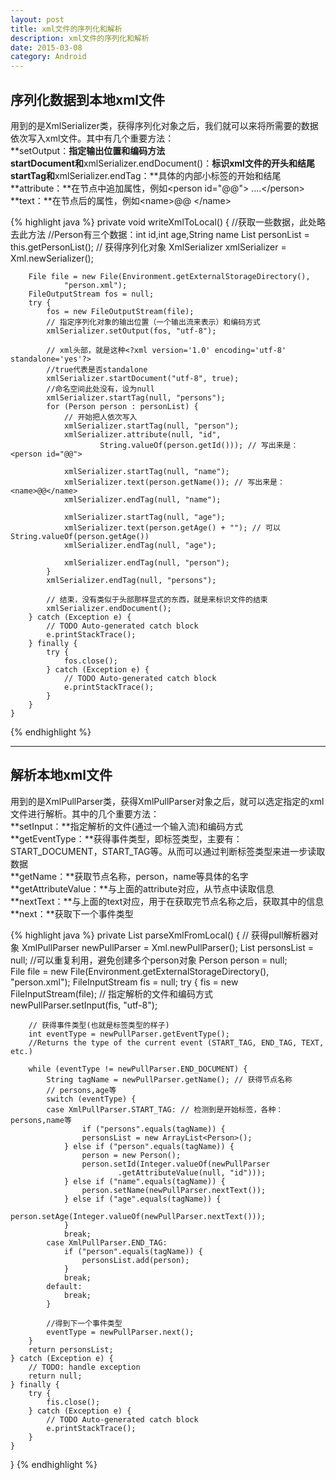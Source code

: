 ```yaml
---
layout: post
title: xml文件的序列化和解析
description: xml文件的序列化和解析
date: 2015-03-08
category: Android
---
```


## 序列化数据到本地xml文件

用到的是XmlSerializer类，获得序列化对象之后，我们就可以来将所需要的数据依次写入xml文件。其中有几个重要方法：    
**setOutput：**指定输出位置和编码方法      
**startDocument**和**xmlSerializer.endDocument()：**标识xml文件的开头和结尾      
**startTag**和**xmlSerializer.endTag：**具体的内部小标签的开始和结尾       
**attribute：**在节点中追加属性，例如\<person id="@@"\> ....\</person>          
**text：**在节点后的属性，例如\<name\>@@ \</name\>

{% highlight java %} 
private void writeXmlToLocal() {
		//获取一些数据，此处略去此方法
		//Person有三个数据：int id,int age,String name
		List<Person> personList = this.getPersonList();
		// 获得序列化对象
		XmlSerializer xmlSerializer = Xml.newSerializer();

		File file = new File(Environment.getExternalStorageDirectory(),
				"person.xml");
		FileOutputStream fos = null;
		try {
			fos = new FileOutputStream(file);
			// 指定序列化对象的输出位置（一个输出流来表示）和编码方式
			xmlSerializer.setOutput(fos, "utf-8");

			// xml头部，就是这种<?xml version='1.0' encoding='utf-8' standalone='yes'?>
			//true代表是否standalone
			xmlSerializer.startDocument("utf-8", true);
			//命名空间此处没有，设为null
			xmlSerializer.startTag(null, "persons");
			for (Person person : personList) {
				// 开始把人依次写入
				xmlSerializer.startTag(null, "person");
				xmlSerializer.attribute(null, "id",
						String.valueOf(person.getId())); // 写出来是：<person id="@@">

				xmlSerializer.startTag(null, "name");
				xmlSerializer.text(person.getName()); // 写出来是：<name>@@</name>
				xmlSerializer.endTag(null, "name");

				xmlSerializer.startTag(null, "age");
				xmlSerializer.text(person.getAge() + ""); // 可以String.valueOf(person.getAge())
				xmlSerializer.endTag(null, "age");

				xmlSerializer.endTag(null, "person");
			}
			xmlSerializer.endTag(null, "persons");

			// 结束，没有类似于头部那样显式的东西，就是来标识文件的结束
			xmlSerializer.endDocument();
		} catch (Exception e) {
			// TODO Auto-generated catch block
			e.printStackTrace();
		} finally {
			try {
				fos.close();
			} catch (Exception e) {
				// TODO Auto-generated catch block
				e.printStackTrace();
			}
		}
	}
{% endhighlight %}

- - -

## 解析本地xml文件

用到的是XmlPullParser类，获得XmlPullParser对象之后，就可以选定指定的xml文件进行解析。其中的几个重要方法：     
**setInput：**指定解析的文件(通过一个输入流)和编码方式      
**getEventType：**获得事件类型，即标签类型，主要有：START_DOCUMENT，START_TAG等。从而可以通过判断标签类型来进一步读取数据         
**getName：**获取节点名称，person，name等具体的名字            
**getAttributeValue：**与上面的attribute对应，从节点中读取信息      
**nextText：**与上面的text对应，用于在获取完节点名称之后，获取其中的信息               
**next：**获取下一个事件类型

{% highlight java %} 
private List<Person> parseXmlFromLocal() {
	// 获得pull解析器对象
	XmlPullParser newPullParser = Xml.newPullParser();
	List<Person> personsList = null;
	//可以重复利用，避免创建多个person对象
	Person person = null;  
	File file = new File(Environment.getExternalStorageDirectory(),
			"person.xml");
	FileInputStream fis = null;
	try {
		fis = new FileInputStream(file);
		// 指定解析的文件和编码方式
		newPullParser.setInput(fis, "utf-8");
	
		// 获得事件类型(也就是标签类型的样子)
		int eventType = newPullParser.getEventType();
		//Returns the type of the current event (START_TAG, END_TAG, TEXT, etc.)
		
		while (eventType != newPullParser.END_DOCUMENT) {
			String tagName = newPullParser.getName(); // 获得节点名称
			// persons,age等
			switch (eventType) {
			case XmlPullParser.START_TAG: // 检测到是开始标签，各种：persons,name等
					if ("persons".equals(tagName)) {
					personsList = new ArrayList<Person>();
				} else if ("person".equals(tagName)) {
					person = new Person();
					person.setId(Integer.valueOf(newPullParser
							.getAttributeValue(null, "id")));
				} else if ("name".equals(tagName)) {
					person.setName(newPullParser.nextText());
				} else if ("age".equals(tagName)) {
					person.setAge(Integer.valueOf(newPullParser.nextText()));
				}
				break;
			case XmlPullParser.END_TAG:
				if ("person".equals(tagName)) {
					personsList.add(person);
				}
				break;
			default:
				break;
			}

			//得到下一个事件类型
			eventType = newPullParser.next(); 
		}
		return personsList;
	} catch (Exception e) {
		// TODO: handle exception
		return null;
	} finally {
		try {
			fis.close();
		} catch (Exception e) {
			// TODO Auto-generated catch block
			e.printStackTrace();
		}
	}
}
{% endhighlight %}
